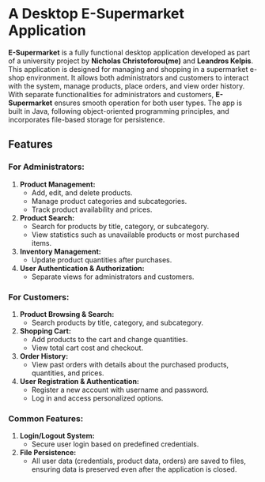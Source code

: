 # A Desktop E-Supermarket Application

**E-Supermarket** is a fully functional desktop application developed as part of a university project by **Nicholas Christoforou(me)** and **Leandros Kelpis**. This application is designed for managing and shopping in a supermarket e-shop environment. It allows both administrators and customers to interact with the system, manage products, place orders, and view order history. With separate functionalities for administrators and customers, **E-Supermarket** ensures smooth operation for both user types. The app is built in Java, following object-oriented programming principles, and incorporates file-based storage for persistence.
## Features

### For Administrators:
1. **Product Management:** 
   - Add, edit, and delete products.
   - Manage product categories and subcategories.
   - Track product availability and prices.
2. **Product Search:**
   - Search for products by title, category, or subcategory.
   - View statistics such as unavailable products or most purchased items.
3. **Inventory Management:**
   - Update product quantities after purchases.
4. **User Authentication & Authorization:**
   - Separate views for administrators and customers.

### For Customers:
1. **Product Browsing & Search:**
   - Search products by title, category, and subcategory.
2. **Shopping Cart:**
   - Add products to the cart and change quantities.
   - View total cart cost and checkout.
3. **Order History:**
   - View past orders with details about the purchased products, quantities, and prices.
4. **User Registration & Authentication:**
   - Register a new account with username and password.
   - Log in and access personalized options.

### Common Features:
1. **Login/Logout System:** 
   - Secure user login based on predefined credentials.
2. **File Persistence:**
   - All user data (credentials, product data, orders) are saved to files, ensuring data is preserved even after the application is closed.

